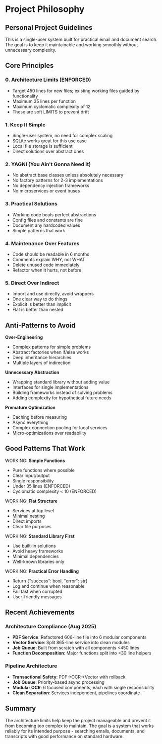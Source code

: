 # Project Philosophy

## Personal Project Guidelines

This is a single-user system built for practical email and document search. The goal is to keep it maintainable and working smoothly without unnecessary complexity.

## Core Principles

### 0. **Architecture Limits (ENFORCED)**
- Target 450 lines for new files; existing working files guided by functionality
- Maximum 35 lines per function
- Maximum cyclomatic complexity of 12
- These are soft LIMITS to prevent drift

### 1. **Keep It Simple**
- Single-user system, no need for complex scaling
- SQLite works great for this use case
- Local file storage is sufficient
- Direct solutions over abstract ones

### 2. **YAGNI (You Ain't Gonna Need It)**
- No abstract base classes unless absolutely necessary
- No factory patterns for 2-3 implementations
- No dependency injection frameworks
- No microservices or event buses

### 3. **Practical Solutions**
- Working code beats perfect abstractions
- Config files and constants are fine
- Document any hardcoded values
- Simple patterns that work

### 4. **Maintenance Over Features**
- Code should be readable in 6 months
- Comments explain WHY, not WHAT
- Delete unused code immediately
- Refactor when it hurts, not before

### 5. **Direct Over Indirect**
- Import and use directly, avoid wrappers
- One clear way to do things
- Explicit is better than implicit
- Flat is better than nested

## Anti-Patterns to Avoid

 **Over-Engineering**
- Complex patterns for simple problems
- Abstract factories when if/else works
- Deep inheritance hierarchies
- Multiple layers of indirection

 **Unnecessary Abstraction**
- Wrapping standard library without adding value
- Interfaces for single implementations
- Building frameworks instead of solving problems
- Adding complexity for hypothetical future needs

 **Premature Optimization**
- Caching before measuring
- Async everything
- Complex connection pooling for local services
- Micro-optimizations over readability

## Good Patterns That Work

WORKING: **Simple Functions**
- Pure functions where possible
- Clear input/output
- Single responsibility
- Under 35 lines (ENFORCED)
- Cyclomatic complexity < 10 (ENFORCED)

WORKING: **Flat Structure**
- Services at top level
- Minimal nesting
- Direct imports
- Clear file purposes

WORKING: **Standard Library First**
- Use built-in solutions
- Avoid heavy frameworks
- Minimal dependencies
- Well-known libraries only

WORKING: **Practical Error Handling**
- Return {"success": bool, "error": str}
- Log and continue when reasonable
- Fail fast when corrupted
- User-friendly messages

## Recent Achievements

### Architecture Compliance (Aug 2025)
- **PDF Service**: Refactored 606-line file into 6 modular components
- **Vector Service**: Split 865-line service into clean modules
- **Job Queue**: Built from scratch with all components <450 lines
- **Function Decomposition**: Major functions split into <30 line helpers

### Pipeline Architecture
- **Transactional Safety**: PDF→OCR→Vector with rollback
- **Job Queue**: Priority-based async processing
- **Modular OCR**: 6 focused components, each with single responsibility
- **Clean Separation**: Services independent, pipelines coordinate

## Summary

The architecture limits help keep the project manageable and prevent it from becoming too complex to maintain. The goal is a system that works reliably for its intended purpose - searching emails, documents, and transcripts with good performance on standard hardware.
